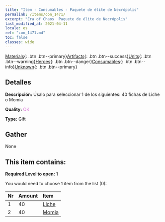 ```yaml
---
title: "Item - Consumables - Paquete de élite de Necrópolis"
permalink: /Items/con_1471/
excerpt: "Era of Chaos  Paquete de élite de Necrópolis"
last_modified_at: 2021-04-11
locale: es
ref: "con_1471.md"
toc: false
classes: wide
---
```

 [Materials](/es/Items/){: .btn .btn--primary}[Artifacts](/es/Items/Artifacts/){: .btn .btn--success}[Units](/es/Items/Units/){: .btn .btn--warning}[Heroes](/es/Items/Heroes/){: .btn .btn--danger}[Consumables](/es/Items/Consumables/){: .btn .btn--info}[Unknown](/es/Items/Unknown/){: .btn .btn--primary}

## Detalles
 **Descripción:** Úsalo para seleccionar 1 de los siguientes: 40 fichas de Liche o Momia

 **Quality:** <span style="color: #DA70D6">OK</span>

 **Type:** Gift

## Gather

  None

## This item contains:

 **Required Level to open:** 1

 You would need to choose 1 item from the list (0):

  | Nr | Amount |     Item    |
  |:---|:-------|:------------|
  | 1 | 40 | [Liche](/es/Items/unt_212/) | 
  | 2 | 40 | [Momia](/es/Items/unt_215/) | 
